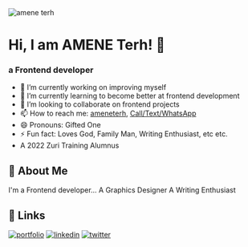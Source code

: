 <img src="https://media-exp1.licdn.com/dms/image/C4E03AQFv37DmvFEgJQ/profile-displayphoto-shrink_800_800/0/1517541086604?e=2147483647&v=beta&t=54foDLt-KVXy5TfkXPPb76Aw0JdCn7Gbquxlran_Ndk" alt="amene terh" style="width:50px, height:50px, border-radius:50%"/>

# Hi, I am AMENE Terh! 👋


### a Frontend developer

<!--
**Ameneterh/Ameneterh** is a ✨ _special_ ✨ repository because its `README.md` (this file) appears on your GitHub profile.

-->

- 🔭 I’m currently working on improving myself
- 🌱 I’m currently learning to become better at frontend development
- 👯 I’m looking to collaborate on frontend projects
- 📫 How to reach me: <a href="https://www.twitter.com/ameneterh">ameneterh</a>, <a href="https://wa.me/+2348154230654">Call/Text/WhatsApp</a>
- 😄 Pronouns: Gifted One
- ⚡ Fun fact: Loves God, Family Man, Writing Enthusiast, etc etc.
- A 2022 Zuri Training Alumnus
  
## 🚀 About Me
I'm a Frontend developer...
A Graphics Designer
A Writing Enthusiast


## 🔗 Links
[![portfolio](https://img.shields.io/badge/my_portfolio-000?style=for-the-badge&logo=ko-fi&logoColor=white)]()
[![linkedin](https://img.shields.io/badge/linkedin-0A66C2?style=for-the-badge&logo=linkedin&logoColor=white)](https://www.linkedin.com/Ameneterh)
[![twitter](https://img.shields.io/badge/twitter-1DA1F2?style=for-the-badge&logo=twitter&logoColor=white)](https://twitter.com/ameneterh)

